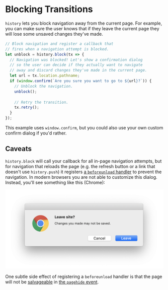 # Blocking Transitions

`history` lets you block navigation away from the current page. For example, you can make sure the user knows that if they leave the current page they will lose some unsaved changes they've made.

```js
// Block navigation and register a callback that
// fires when a navigation attempt is blocked.
let unblock = history.block(tx => {
  // Navigation was blocked! Let's show a confirmation dialog
  // so the user can decide if they actually want to navigate
  // away and discard changes they've made in the current page.
  let url = tx.location.pathname;
  if (window.confirm(`Are you sure you want to go to ${url}?`)) {
    // Unblock the navigation.
    unblock();

    // Retry the transition.
    tx.retry();
  }
});
```

This example uses `window.confirm`, but you could also use your own custom confirm dialog if you'd rather.

## Caveats

`history.block` will call your callback for all in-page navigation attempts, but for navigation that reloads the page (e.g. the refresh button or a link that doesn't use `history.push`) it registers [a `beforeunload` handler](https://developer.mozilla.org/en-US/docs/Web/API/Window/beforeunload_event) to prevent the navigation. In modern browsers you are not able to customize this dialog. Instead, you'll see something like this (Chrome):

![Chrome navigation confirm dialog](images/block.png)

One subtle side effect of registering a `beforeunload` handler is that the page will not be [salvageable](https://html.spec.whatwg.org/#unloading-documents) in [the `pagehide` event](https://developer.mozilla.org/en-US/docs/Web/API/Window/pagehide_event).
